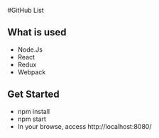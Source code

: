 #GitHub List

## What is used

- Node.Js
- React
- Redux
- Webpack

## Get Started

- npm install
- npm start
- In your browse, access http://localhost:8080/
